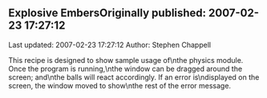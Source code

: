 ## Explosive EmbersOriginally published: 2007-02-23 17:27:12 
Last updated: 2007-02-23 17:27:12 
Author: Stephen Chappell 
 
This recipe is designed to show sample usage of\nthe physics module. Once the program is running,\nthe window can be dragged around the screen; and\nthe balls will react accordingly. If an error is\ndisplayed on the screen, the window moved to show\nthe rest of the error message.